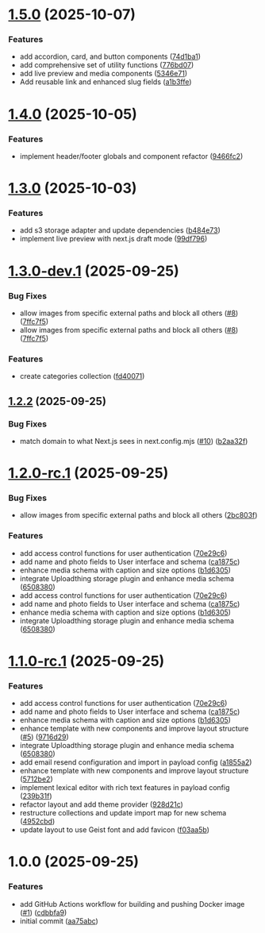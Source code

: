 # [1.5.0](https://github.com/m6o4solutions/payload-template-project/compare/v1.4.0...v1.5.0) (2025-10-07)


### Features

* add accordion, card, and button components ([74d1ba1](https://github.com/m6o4solutions/payload-template-project/commit/74d1ba1ee12c46e64b2b5b83494eb7adb98e0980))
* add comprehensive set of utility functions ([776bd07](https://github.com/m6o4solutions/payload-template-project/commit/776bd073d5b83645fd6a8b6fce9ed77fbb15ad21))
* add live preview and media components ([5346e71](https://github.com/m6o4solutions/payload-template-project/commit/5346e7152ddb8b5782ce54c88bfcf84e4f737a49))
* Add reusable link and enhanced slug fields ([a1b3ffe](https://github.com/m6o4solutions/payload-template-project/commit/a1b3ffef6ce8c250f06d8db561f9410d94fab7e9))

# [1.4.0](https://github.com/m6o4solutions/payload-template-project/compare/v1.3.0...v1.4.0) (2025-10-05)


### Features

* implement header/footer globals and component refactor ([9466fc2](https://github.com/m6o4solutions/payload-template-project/commit/9466fc2172cb2ec3f61c436293d57678310fbb64))

# [1.3.0](https://github.com/m6o4solutions/payload-template-project/compare/v1.2.2...v1.3.0) (2025-10-03)


### Features

* add s3 storage adapter and update dependencies ([b484e73](https://github.com/m6o4solutions/payload-template-project/commit/b484e736b686957266d5adb24bb45e54a0283f4d))
* implement live preview with next.js draft mode ([99df796](https://github.com/m6o4solutions/payload-template-project/commit/99df796d73afd5a53cf6f3c59536a7a2ace53666))

# [1.3.0-dev.1](https://github.com/m6o4solutions/payload-basic-template-project/compare/v1.2.0...v1.3.0-dev.1) (2025-09-25)

### Bug Fixes

- allow images from specific external paths and block all others
  ([#8](https://github.com/m6o4solutions/payload-basic-template-project/issues/8))
  ([7ffc7f5](https://github.com/m6o4solutions/payload-basic-template-project/commit/7ffc7f5407bc1bc20519ffac8d0fbe19ee4cdcfe))
- allow images from specific external paths and block all others
  ([#8](https://github.com/m6o4solutions/payload-basic-template-project/issues/8))
  ([7ffc7f5](https://github.com/m6o4solutions/payload-basic-template-project/commit/7ffc7f5407bc1bc20519ffac8d0fbe19ee4cdcfe))

### Features

- create categories collection
  ([fd40071](https://github.com/m6o4solutions/payload-basic-template-project/commit/fd4007129cab680feab99d468770151ef38abc55))

## [1.2.2](https://github.com/m6o4solutions/payload-basic-template-project/compare/v1.2.1...v1.2.2) (2025-09-25)

### Bug Fixes

- match domain to what Next.js sees in next.config.mjs
  ([#10](https://github.com/m6o4solutions/payload-basic-template-project/issues/10))
  ([b2aa32f](https://github.com/m6o4solutions/payload-basic-template-project/commit/b2aa32f338c421c0723e35c01c98f261f36bdb34))

# [1.2.0-rc.1](https://github.com/m6o4solutions/payload-basic-template-project/compare/v1.1.0...v1.2.0-rc.1) (2025-09-25)

### Bug Fixes

- allow images from specific external paths and block all others
  ([2bc803f](https://github.com/m6o4solutions/payload-basic-template-project/commit/2bc803f7f7ef42d49f6f0c956e80bf4d8892fbc6))

### Features

- add access control functions for user authentication
  ([70e29c6](https://github.com/m6o4solutions/payload-basic-template-project/commit/70e29c67d8819036083a7a4fbc286f71757ca8cf))
- add name and photo fields to User interface and schema
  ([ca1875c](https://github.com/m6o4solutions/payload-basic-template-project/commit/ca1875c85137a981b5922f65a6213b8c828156dc))
- enhance media schema with caption and size options
  ([b1d6305](https://github.com/m6o4solutions/payload-basic-template-project/commit/b1d6305c8c7107f1f28cbc9c12dfa64f472fc222))
- integrate Uploadthing storage plugin and enhance media schema
  ([6508380](https://github.com/m6o4solutions/payload-basic-template-project/commit/6508380744f9fd20639f2c956c4b821499b6fc43))
- add access control functions for user authentication
  ([70e29c6](https://github.com/m6o4solutions/payload-basic-template-project/commit/70e29c67d8819036083a7a4fbc286f71757ca8cf))
- add name and photo fields to User interface and schema
  ([ca1875c](https://github.com/m6o4solutions/payload-basic-template-project/commit/ca1875c85137a981b5922f65a6213b8c828156dc))
- enhance media schema with caption and size options
  ([b1d6305](https://github.com/m6o4solutions/payload-basic-template-project/commit/b1d6305c8c7107f1f28cbc9c12dfa64f472fc222))
- integrate Uploadthing storage plugin and enhance media schema
  ([6508380](https://github.com/m6o4solutions/payload-basic-template-project/commit/6508380744f9fd20639f2c956c4b821499b6fc43))

# [1.1.0-rc.1](https://github.com/m6o4solutions/payload-basic-template-project/compare/v1.0.0...v1.1.0-rc.1) (2025-09-25)

### Features

- add access control functions for user authentication
  ([70e29c6](https://github.com/m6o4solutions/payload-basic-template-project/commit/70e29c67d8819036083a7a4fbc286f71757ca8cf))
- add name and photo fields to User interface and schema
  ([ca1875c](https://github.com/m6o4solutions/payload-basic-template-project/commit/ca1875c85137a981b5922f65a6213b8c828156dc))
- enhance media schema with caption and size options
  ([b1d6305](https://github.com/m6o4solutions/payload-basic-template-project/commit/b1d6305c8c7107f1f28cbc9c12dfa64f472fc222))
- enhance template with new components and improve layout structure
  ([#5](https://github.com/m6o4solutions/payload-basic-template-project/issues/5))
  ([9716d29](https://github.com/m6o4solutions/payload-basic-template-project/commit/9716d2958144dc31465851cfd92f6634cd923c17))
- integrate Uploadthing storage plugin and enhance media schema
  ([6508380](https://github.com/m6o4solutions/payload-basic-template-project/commit/6508380744f9fd20639f2c956c4b821499b6fc43))
- add email resend configuration and import in payload config
  ([a1855a2](https://github.com/m6o4solutions/payload-basic-template-project/commit/a1855a232cc90acbbd0b0b397829de8e2e3e9d70))
- enhance template with new components and improve layout structure
  ([5712be2](https://github.com/m6o4solutions/payload-basic-template-project/commit/5712be23a0e9591d1a4428c1fc59a089946598ed))
- implement lexical editor with rich text features in payload config
  ([239b31f](https://github.com/m6o4solutions/payload-basic-template-project/commit/239b31f63aa761ba466712db53548a43f16bf5d0))
- refactor layout and add theme provider
  ([928d21c](https://github.com/m6o4solutions/payload-basic-template-project/commit/928d21ccd001a799b9f6478a0e0ae8b254c2c9a7))
- restructure collections and update import map for new schema
  ([4952cbd](https://github.com/m6o4solutions/payload-basic-template-project/commit/4952cbdddb0a224ca6634f4e3e59dbff4c6734e5))
- update layout to use Geist font and add favicon
  ([f03aa5b](https://github.com/m6o4solutions/payload-basic-template-project/commit/f03aa5b0e9add9e35108a8e33cba5dd86601aac6))

# 1.0.0 (2025-09-25)

### Features

- add GitHub Actions workflow for building and pushing Docker image
  ([#1](https://github.com/m6o4solutions/payload-basic-template-project/issues/1))
  ([cdbbfa9](https://github.com/m6o4solutions/payload-basic-template-project/commit/cdbbfa937a898a6b5f54798e355eadf538832d08))
- initial commit
  ([aa75abc](https://github.com/m6o4solutions/payload-basic-template-project/commit/aa75abce8d3d19bd51f6c958caa0c32a3c608039))
